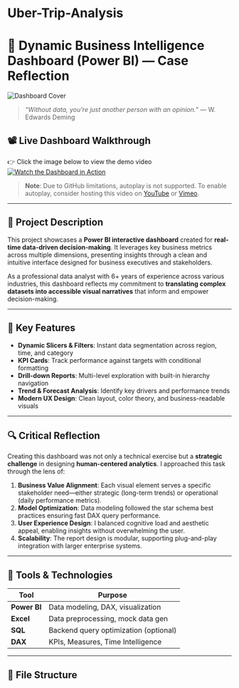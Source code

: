 # Uber-Trip-Analysis
# 🧠 Dynamic Business Intelligence Dashboard (Power BI) — Case Reflection

![Dashboard Cover](https://via.placeholder.com/1200x400.png?text=Dynamic+Dashboard+Preview)

> *“Without data, you’re just another person with an opinion.”* — W. Edwards Deming

## 📽️ Live Dashboard Walkthrough
👉 Click the image below to view the demo video  
[![Watch the Dashboard in Action](https://img.youtube.com/vi/VIDEO_ID_HERE/0.jpg)](https://github.com/YOUR_USERNAME/YOUR_REPO_NAME/blob/main/dynamic%20dashboard.mp4)

> **Note**: Due to GitHub limitations, autoplay is not supported. To enable autoplay, consider hosting this video on [YouTube](https://www.youtube.com/) or [Vimeo](https://vimeo.com/).

---

## 🧩 Project Description

This project showcases a **Power BI interactive dashboard** created for **real-time data-driven decision-making**. It leverages key business metrics across multiple dimensions, presenting insights through a clean and intuitive interface designed for business executives and stakeholders.

As a professional data analyst with 6+ years of experience across various industries, this dashboard reflects my commitment to **translating complex datasets into accessible visual narratives** that inform and empower decision-making.

---

## 🎯 Key Features

- **Dynamic Slicers & Filters**: Instant data segmentation across region, time, and category
- **KPI Cards**: Track performance against targets with conditional formatting
- **Drill-down Reports**: Multi-level exploration with built-in hierarchy navigation
- **Trend & Forecast Analysis**: Identify key drivers and performance trends
- **Modern UX Design**: Clean layout, color theory, and business-readable visuals

---

## 🔍 Critical Reflection

Creating this dashboard was not only a technical exercise but a **strategic challenge** in designing **human-centered analytics**. I approached this task through the lens of:

1. **Business Value Alignment**: Each visual element serves a specific stakeholder need—either strategic (long-term trends) or operational (daily performance metrics).
2. **Model Optimization**: Data modeling followed the star schema best practices ensuring fast DAX query performance.
3. **User Experience Design**: I balanced cognitive load and aesthetic appeal, enabling insights without overwhelming the user.
4. **Scalability**: The report design is modular, supporting plug-and-play integration with larger enterprise systems.

---

## 🧠 Tools & Technologies

| Tool         | Purpose                            |
|--------------|-------------------------------------|
| **Power BI** | Data modeling, DAX, visualization   |
| **Excel**    | Data preprocessing, mock data gen   |
| **SQL**      | Backend query optimization (optional) |
| **DAX**      | KPIs, Measures, Time Intelligence    |

---

## 📁 File Structure

